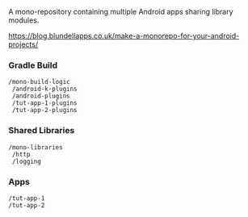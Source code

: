 A mono-repository containing multiple Android apps sharing library modules.

https://blog.blundellapps.co.uk/make-a-monorepo-for-your-android-projects/

### Gradle Build

```
/mono-build-logic
 /android-k-plugins
 /android-plugins
 /tut-app-1-plugins
 /tut-app-2-plugins
```

### Shared Libraries 

```
/mono-libraries
 /http
 /logging
```

### Apps

```
/tut-app-1
/tut-app-2
```
